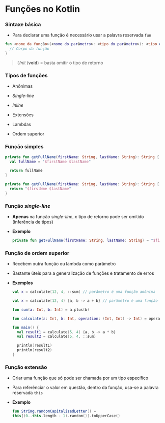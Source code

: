 # Funções no Kotlin

### Sintaxe básica

* Para declarar uma função é necessário usar a palavra reservada `fun`

```kotlin
fun <nome da função>(<nome do parâmetro>: <tipo do parâmetro>): <tipo do retorno> {
  // Corpo da função
}
```

> *Unit* (**void**) = basta omitir o tipo de retorno

### Tipos de funções

  * Anônimas 

  * _Single-line_

  * _Inline_

  * Extensões

  * Lambdas

  * Ordem superior

### Função simples

```kotlin
private fun getFullName(firstName: String, lastName: String): String {
  val fullName = "$firstName $lastName"
  
  return fullName
}
```

```kotlin
private fun getFullName(firstName: String, lastName: String): String {
  return "$firstNme $lastName"
}
```

### Função *single-line*

* **Apenas** na função *single-line*, o tipo de retorno pode ser omitido (inferência de tipos) 

* **Exemplo**

  ```kotlin
  private fun getFullName(firstName: String, lastName: String) = "$firstName $lastName"
  ```

### Função de ordem superior

* Recebem outra função ou lambda como parâmetro

* Bastante úteis para a generalização de funções e tratamento de erros

* **Exemplos**

  ```kotlin
  val x = calculate(12, 4, ::sum) // parâmetro é uma função anônima
  ```

  ```kotlin
  val x = calculate(12, 4) {a, b -> a + b} // parâmetro é uma função com implementação
  ```

  ```kotlin
  fun sum(a: Int, b: Int) = a.plus(b)

  fun calculate(a: Int, b: Int, operation: (Int, Int) -> Int) = operation(a, b)

  fun main() {
    val result1 = calculate(5, 4) {a, b -> a * b}
    val result2 = calculate(5, 4, ::sum)

    println(result1)
    println(result2)
  }
  ```

### Função extensão

* Criar uma função que só pode ser chamada por um tipo específico

* Para referênciar o valor em questão, dentro da função, usa-se a palavra reservada `this`

* **Exemplo**

  ```kotlin
  fun String.randomCapitalizedLetter() =
  this[(0..this.length - 1).random()].toUpperCase()
  ```